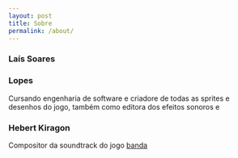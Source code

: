 ```yaml
---
layout: post
title: Sobre
permalink: /about/
---
```



### Laís Soares

### Lopes
Cursando engenharia de software e criadore de todas as sprites e desenhos do jogo, também como editora dos efeitos sonoros e

### Hebert Kiragon
Compositor da soundtrack do jogo
[banda](https://www.instagram.com/maverickhunters_/)



